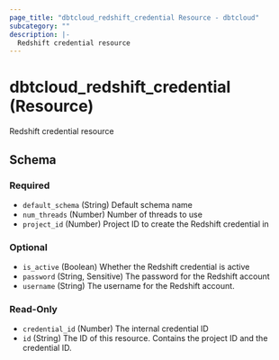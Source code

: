 ```yaml
---
page_title: "dbtcloud_redshift_credential Resource - dbtcloud"
subcategory: ""
description: |-
  Redshift credential resource
---
```


# dbtcloud_redshift_credential (Resource)


Redshift credential resource



<!-- schema generated by tfplugindocs -->
## Schema

### Required

- `default_schema` (String) Default schema name
- `num_threads` (Number) Number of threads to use
- `project_id` (Number) Project ID to create the Redshift credential in

### Optional

- `is_active` (Boolean) Whether the Redshift credential is active
- `password` (String, Sensitive) The password for the Redshift account
- `username` (String) The username for the Redshift account.

### Read-Only

- `credential_id` (Number) The internal credential ID
- `id` (String) The ID of this resource. Contains the project ID and the credential ID.
